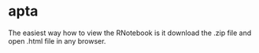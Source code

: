# apta
The easiest way how to view the RNotebook is it download the .zip file and open .html file in any browser.
